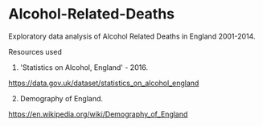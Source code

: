 # Alcohol-Related-Deaths

Exploratory data analysis of Alcohol Related Deaths in England 2001-2014.

Resources used

1) 'Statistics on Alcohol, England' - 2016.

https://data.gov.uk/dataset/statistics_on_alcohol_england

2) Demography of England.

https://en.wikipedia.org/wiki/Demography_of_England
